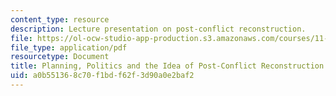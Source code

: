 ```yaml
---
content_type: resource
description: Lecture presentation on post-conflict reconstruction.
file: https://ol-ocw-studio-app-production.s3.amazonaws.com/courses/11-948-the-politics-of-reconstructing-iraq-spring-2005/a0b551368c70f1bdf62f3d90a0e2baf2_lect2.pdf
file_type: application/pdf
resourcetype: Document
title: Planning, Politics and the Idea of Post-Conflict Reconstruction
uid: a0b55136-8c70-f1bd-f62f-3d90a0e2baf2
---
```

